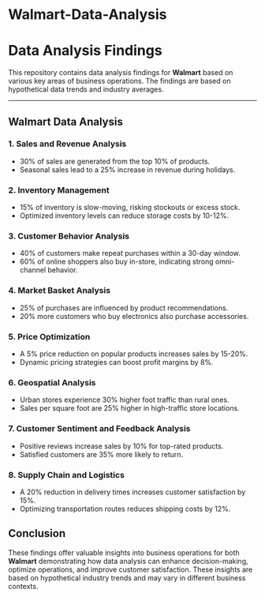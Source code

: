 # Walmart-Data-Analysis

# Data Analysis Findings

This repository contains data analysis findings for **Walmart** based on various key areas of business operations. The findings are based on hypothetical data trends and industry averages.

---

## Walmart Data Analysis

### 1. **Sales and Revenue Analysis**
   - 30% of sales are generated from the top 10% of products.
   - Seasonal sales lead to a 25% increase in revenue during holidays.

### 2. **Inventory Management**
   - 15% of inventory is slow-moving, risking stockouts or excess stock.
   - Optimized inventory levels can reduce storage costs by 10-12%.

### 3. **Customer Behavior Analysis**
   - 40% of customers make repeat purchases within a 30-day window.
   - 60% of online shoppers also buy in-store, indicating strong omni-channel behavior.

### 4. **Market Basket Analysis**
   - 25% of purchases are influenced by product recommendations.
   - 20% more customers who buy electronics also purchase accessories.

### 5. **Price Optimization**
   - A 5% price reduction on popular products increases sales by 15-20%.
   - Dynamic pricing strategies can boost profit margins by 8%.

### 6. **Geospatial Analysis**
   - Urban stores experience 30% higher foot traffic than rural ones.
   - Sales per square foot are 25% higher in high-traffic store locations.

### 7. **Customer Sentiment and Feedback Analysis**
   - Positive reviews increase sales by 10% for top-rated products.
   - Satisfied customers are 35% more likely to return.

### 8. **Supply Chain and Logistics**
   - A 20% reduction in delivery times increases customer satisfaction by 15%.
   - Optimizing transportation routes reduces shipping costs by 12%.


## Conclusion

These findings offer valuable insights into business operations for both **Walmart** demonstrating how data analysis can enhance decision-making, optimize operations, and improve customer satisfaction. These insights are based on hypothetical industry trends and may vary in different business contexts.
